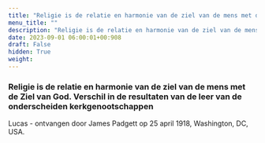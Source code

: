 ```yaml
---
title: "Religie is de relatie en harmonie van de ziel van de mens met de Ziel van God. Verschil in de resultaten van de leer van de onderscheiden kerkgenootschappen"
menu_title: ""
description: "Religie is de relatie en harmonie van de ziel van de mens met de Ziel van God. Verschil in de resultaten van de leer van de onderscheiden kerkgenootschappen"
date: 2023-09-01 06:00:01+00:908
draft: False
hidden: True
weight:
---
```

### Religie is de relatie en harmonie van de ziel van de mens met de Ziel van God. Verschil in de resultaten van de leer van de onderscheiden kerkgenootschappen

Lucas - ontvangen door James Padgett op 25 april 1918, Washington, DC, USA.
